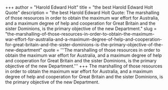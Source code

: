 +++
author = "Harold Edward Holt"
title = "the best Harold Edward Holt Quote"
description = "the best Harold Edward Holt Quote: The marshalling of those resources in order to obtain the maximum war effort for Australia, and a maximum degree of help and cooperation for Great Britain and the sister Dominions, is the primary objective of the new Department."
slug = "the-marshalling-of-those-resources-in-order-to-obtain-the-maximum-war-effort-for-australia-and-a-maximum-degree-of-help-and-cooperation-for-great-britain-and-the-sister-dominions-is-the-primary-objective-of-the-new-department"
quote = '''The marshalling of those resources in order to obtain the maximum war effort for Australia, and a maximum degree of help and cooperation for Great Britain and the sister Dominions, is the primary objective of the new Department.'''
+++
The marshalling of those resources in order to obtain the maximum war effort for Australia, and a maximum degree of help and cooperation for Great Britain and the sister Dominions, is the primary objective of the new Department.
